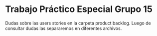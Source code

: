# Trabajo Práctico Especial Grupo 15

Dudas sobre las users stories en la carpeta product backlog. 
Luego de consultar dudas las separaremos en diferentes archivos.